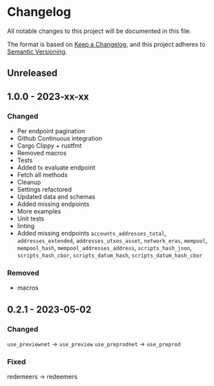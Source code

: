 # Changelog

All notable changes to this project will be documented in this file.

The format is based on [Keep a Changelog](https://keepachangelog.com/en/1.0.0/),
and this project adheres to [Semantic Versioning](https://semver.org/spec/v2.0.0.html).

## Unreleased

## 1.0.0 - 2023-xx-xx

### Changed

- Per endpoint pagination
- Github Continuous integration
- Cargo Clippy + rustfmt
- Removed macros
- Tests
- Added tx evaluate endpoint
- Fetch all methods
- Cleanup
- Settings refactored
- Updated data and schemas
- Added missing endpoints
- More examples
- Unit tests
- linting
- Added missing endpoints `accounts_addresses_total`, `addresses_extended`, `addresses_utxos_asset`, `network_eras`, `mempool`, `mempool_hash`, `mempool_addresses_address`, `scripts_hash_json`, `scripts_hash_cbor`, `scripts_datum_hash`, `scripts_datum_hash_cbor`

### Removed

- macros

## 0.2.1 - 2023-05-02

### Changed

`use_previewnet` -> `use_preview`
`use_preprodnet` -> `use_preprod`

### Fixed

redemeers -> redeemers
